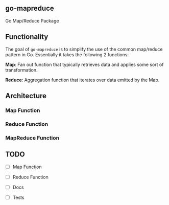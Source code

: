 ## go-mapreduce
Go Map/Reduce Package

## Functionality
The goal of `go-mapreduce` is to simplify the use of the common map/reduce pattern in Go. Essentially it takes the following 2 functions:

**Map**: Fan out function that typically retrieves data and applies some sort of transformation.

**Reduce**: Aggregation function that iterates over data emitted by the Map.

## Architecture

### Map Function

### Reduce Function

### MapReduce Function

## TODO

- [ ] Map Function
- [ ] Reduce Function
- [ ] Docs
- [ ] Tests


